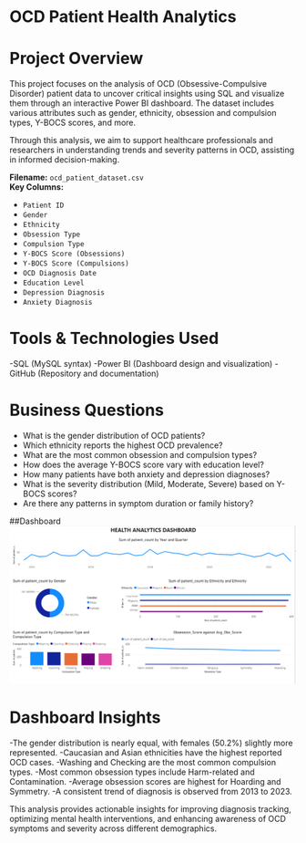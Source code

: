 # OCD Patient Health Analytics

# Project Overview
This project focuses on the analysis of OCD (Obsessive-Compulsive Disorder) patient data to uncover critical insights using SQL and visualize them through an interactive Power BI dashboard. The dataset includes various attributes such as gender, ethnicity, obsession and compulsion types, Y-BOCS scores, and more.

Through this analysis, we aim to support healthcare professionals and researchers in understanding trends and severity patterns in OCD, assisting in informed decision-making.

**Filename:** `ocd_patient_dataset.csv`  
**Key Columns:**

- `Patient ID`  
- `Gender`  
- `Ethnicity`  
- `Obsession Type`  
- `Compulsion Type`  
- `Y-BOCS Score (Obsessions)`  
- `Y-BOCS Score (Compulsions)`  
- `OCD Diagnosis Date`  
- `Education Level`  
- `Depression Diagnosis`  
- `Anxiety Diagnosis`

# Tools & Technologies Used
-SQL (MySQL syntax)
-Power BI (Dashboard design and visualization)
-GitHub (Repository and documentation)

# Business Questions

- What is the gender distribution of OCD patients?  
- Which ethnicity reports the highest OCD prevalence?  
- What are the most common obsession and compulsion types?  
- How does the average Y-BOCS score vary with education level?  
- How many patients have both anxiety and depression diagnoses?  
- What is the severity distribution (Mild, Moderate, Severe) based on Y-BOCS scores?  
- Are there any patterns in symptom duration or family history?


##Dashboard
![Screenshot](Healthcare_Analysis.png)

# Dashboard Insights
   -The gender distribution is nearly equal, with females (50.2%) slightly more represented.
   -Caucasian and Asian ethnicities have the highest reported OCD cases.
   -Washing and Checking are the most common compulsion types.
   -Most common obsession types include Harm-related and Contamination.
   -Average obsession scores are highest for Hoarding and Symmetry.
   -A consistent trend of diagnosis is observed from 2013 to 2023.


This analysis provides actionable insights for improving diagnosis tracking, optimizing mental health interventions, and enhancing awareness of OCD symptoms and severity across different demographics.
